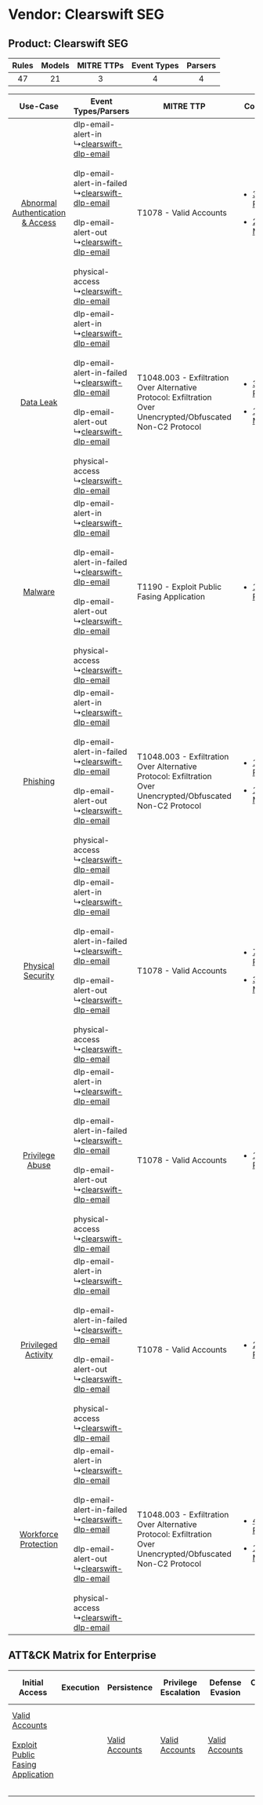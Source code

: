 Vendor: Clearswift SEG
======================
Product: Clearswift SEG
-----------------------
| Rules | Models | MITRE TTPs | Event Types | Parsers |
|:-----:|:------:|:----------:|:-----------:|:-------:|
|  47   |   21   |     3      |      4      |    4    |

|    Use-Case    | Event Types/Parsers    | MITRE TTP    | Content    |
|:----:| ---- | ---- | ---- |
| [Abnormal Authentication & Access](../../../UseCases/uc_abnormal_authentication_&_access.md) |  dlp-email-alert-in<br> ↳[clearswift-dlp-email](Ps/pC_clearswiftdlpemail.md)<br><br> dlp-email-alert-in-failed<br> ↳[clearswift-dlp-email](Ps/pC_clearswiftdlpemail.md)<br><br> dlp-email-alert-out<br> ↳[clearswift-dlp-email](Ps/pC_clearswiftdlpemail.md)<br><br> physical-access<br> ↳[clearswift-dlp-email](Ps/pC_clearswiftdlpemail.md)<br> | T1078 - Valid Accounts<br>    | [<ul><li>3 Rules</li></ul><ul><li>2 Models</li></ul>](RM/r_m_clearswift_seg_clearswift_seg_Abnormal_Authentication_&_Access.md) |
|    [Data Leak](../../../UseCases/uc_data_leak.md)    |  dlp-email-alert-in<br> ↳[clearswift-dlp-email](Ps/pC_clearswiftdlpemail.md)<br><br> dlp-email-alert-in-failed<br> ↳[clearswift-dlp-email](Ps/pC_clearswiftdlpemail.md)<br><br> dlp-email-alert-out<br> ↳[clearswift-dlp-email](Ps/pC_clearswiftdlpemail.md)<br><br> physical-access<br> ↳[clearswift-dlp-email](Ps/pC_clearswiftdlpemail.md)<br> | T1048.003 - Exfiltration Over Alternative Protocol: Exfiltration Over Unencrypted/Obfuscated Non-C2 Protocol<br> | [<ul><li>32 Rules</li></ul><ul><li>15 Models</li></ul>](RM/r_m_clearswift_seg_clearswift_seg_Data_Leak.md)    |
|    [Malware](../../../UseCases/uc_malware.md)    |  dlp-email-alert-in<br> ↳[clearswift-dlp-email](Ps/pC_clearswiftdlpemail.md)<br><br> dlp-email-alert-in-failed<br> ↳[clearswift-dlp-email](Ps/pC_clearswiftdlpemail.md)<br><br> dlp-email-alert-out<br> ↳[clearswift-dlp-email](Ps/pC_clearswiftdlpemail.md)<br><br> physical-access<br> ↳[clearswift-dlp-email](Ps/pC_clearswiftdlpemail.md)<br> | T1190 - Exploit Public Fasing Application<br>    | [<ul><li>1 Rules</li></ul>](RM/r_m_clearswift_seg_clearswift_seg_Malware.md)    |
|    [Phishing](../../../UseCases/uc_phishing.md)    |  dlp-email-alert-in<br> ↳[clearswift-dlp-email](Ps/pC_clearswiftdlpemail.md)<br><br> dlp-email-alert-in-failed<br> ↳[clearswift-dlp-email](Ps/pC_clearswiftdlpemail.md)<br><br> dlp-email-alert-out<br> ↳[clearswift-dlp-email](Ps/pC_clearswiftdlpemail.md)<br><br> physical-access<br> ↳[clearswift-dlp-email](Ps/pC_clearswiftdlpemail.md)<br> | T1048.003 - Exfiltration Over Alternative Protocol: Exfiltration Over Unencrypted/Obfuscated Non-C2 Protocol<br> | [<ul><li>1 Rules</li></ul><ul><li>1 Models</li></ul>](RM/r_m_clearswift_seg_clearswift_seg_Phishing.md)    |
|    [Physical Security](../../../UseCases/uc_physical_security.md)    |  dlp-email-alert-in<br> ↳[clearswift-dlp-email](Ps/pC_clearswiftdlpemail.md)<br><br> dlp-email-alert-in-failed<br> ↳[clearswift-dlp-email](Ps/pC_clearswiftdlpemail.md)<br><br> dlp-email-alert-out<br> ↳[clearswift-dlp-email](Ps/pC_clearswiftdlpemail.md)<br><br> physical-access<br> ↳[clearswift-dlp-email](Ps/pC_clearswiftdlpemail.md)<br> | T1078 - Valid Accounts<br>    | [<ul><li>7 Rules</li></ul><ul><li>3 Models</li></ul>](RM/r_m_clearswift_seg_clearswift_seg_Physical_Security.md)    |
|    [Privilege Abuse](../../../UseCases/uc_privilege_abuse.md)    |  dlp-email-alert-in<br> ↳[clearswift-dlp-email](Ps/pC_clearswiftdlpemail.md)<br><br> dlp-email-alert-in-failed<br> ↳[clearswift-dlp-email](Ps/pC_clearswiftdlpemail.md)<br><br> dlp-email-alert-out<br> ↳[clearswift-dlp-email](Ps/pC_clearswiftdlpemail.md)<br><br> physical-access<br> ↳[clearswift-dlp-email](Ps/pC_clearswiftdlpemail.md)<br> | T1078 - Valid Accounts<br>    | [<ul><li>1 Rules</li></ul>](RM/r_m_clearswift_seg_clearswift_seg_Privilege_Abuse.md)    |
|    [Privileged Activity](../../../UseCases/uc_privileged_activity.md)    |  dlp-email-alert-in<br> ↳[clearswift-dlp-email](Ps/pC_clearswiftdlpemail.md)<br><br> dlp-email-alert-in-failed<br> ↳[clearswift-dlp-email](Ps/pC_clearswiftdlpemail.md)<br><br> dlp-email-alert-out<br> ↳[clearswift-dlp-email](Ps/pC_clearswiftdlpemail.md)<br><br> physical-access<br> ↳[clearswift-dlp-email](Ps/pC_clearswiftdlpemail.md)<br> | T1078 - Valid Accounts<br>    | [<ul><li>2 Rules</li></ul>](RM/r_m_clearswift_seg_clearswift_seg_Privileged_Activity.md)    |
|    [Workforce Protection](../../../UseCases/uc_workforce_protection.md)    |  dlp-email-alert-in<br> ↳[clearswift-dlp-email](Ps/pC_clearswiftdlpemail.md)<br><br> dlp-email-alert-in-failed<br> ↳[clearswift-dlp-email](Ps/pC_clearswiftdlpemail.md)<br><br> dlp-email-alert-out<br> ↳[clearswift-dlp-email](Ps/pC_clearswiftdlpemail.md)<br><br> physical-access<br> ↳[clearswift-dlp-email](Ps/pC_clearswiftdlpemail.md)<br> | T1048.003 - Exfiltration Over Alternative Protocol: Exfiltration Over Unencrypted/Obfuscated Non-C2 Protocol<br> | [<ul><li>4 Rules</li></ul><ul><li>1 Models</li></ul>](RM/r_m_clearswift_seg_clearswift_seg_Workforce_Protection.md)    |

ATT&CK Matrix for Enterprise
----------------------------
| Initial Access                                                                                                                                            | Execution | Persistence                                                         | Privilege Escalation                                                | Defense Evasion                                                     | Credential Access | Discovery | Lateral Movement | Collection | Command and Control | Exfiltration                                                                                                                                                                                                                                         | Impact |
| --------------------------------------------------------------------------------------------------------------------------------------------------------- | --------- | ------------------------------------------------------------------- | ------------------------------------------------------------------- | ------------------------------------------------------------------- | ----------------- | --------- | ---------------- | ---------- | ------------------- | ---------------------------------------------------------------------------------------------------------------------------------------------------------------------------------------------------------------------------------------------------- | ------ |
| [Valid Accounts](https://attack.mitre.org/techniques/T1078)<br><br>[Exploit Public Fasing Application](https://attack.mitre.org/techniques/T1190)<br><br> |           | [Valid Accounts](https://attack.mitre.org/techniques/T1078)<br><br> | [Valid Accounts](https://attack.mitre.org/techniques/T1078)<br><br> | [Valid Accounts](https://attack.mitre.org/techniques/T1078)<br><br> |                   |           |                  |            |                     | [Exfiltration Over Alternative Protocol](https://attack.mitre.org/techniques/T1048)<br><br>[Exfiltration Over Alternative Protocol: Exfiltration Over Unencrypted/Obfuscated Non-C2 Protocol](https://attack.mitre.org/techniques/T1048/003)<br><br> |        |